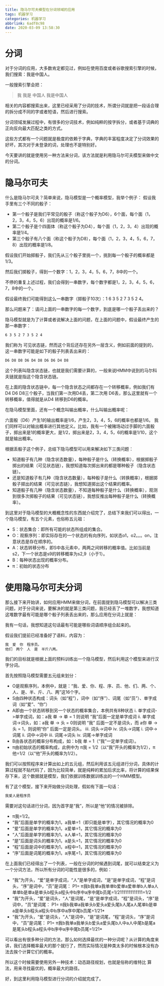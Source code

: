 ```yaml
---
title: 隐马尔可夫模型在分词领域的应用
tags: 机器学习
categories: 机器学习
abbrlink: 6adf8c98
date: 2020-03-09 13:58:30
---
```


# 分词
对于分词的应用，大多数肯定都见过，例如在使用百度或者谷歌搜索引擎的时候，我们搜索：我是中国人。


<!-- more --> 

一般搜索引擎会把：

> 我 我是 中国人 我是中国人

相关的内容都搜索出来，这里已经采用了分词的技术，所谓分词就是把一段话合理的拆分成不同的字或者短语，然后进行搜索。

分词领域发展过程中，有很多的分词技术，例如纯粹的按字拆分，或者基于词典的正向反向最大匹配之类的方式。

这些方式都有一个问题就是极度的依赖于字典，字典的丰富程度决定了分词效果的好坏，其次对于未登录的词，处理也不是特别好。

今天要讲的就是使用另一种方法来分词，该方法就是利用隐马尔可夫模型来做中文的分词。

# 隐马尔可夫
什么是隐马尔可夫？简单来说，隐马模型是一个概率模型，我举个例子：
假设我手里有三个不同的骰子：

* 第一个骰子是我们平常见的骰子（称这个骰子为D6），6个面，每个面（1，2，3，4，5，6）出现的概率是1/6。
* 第二个骰子是个四面体（称这个骰子为D4），每个面（1，2，3，4）出现的概率是1/4。
* 第三个骰子有八个面（称这个骰子为D8），每个面（1，2，3，4，5，6，7，8）出现的概率是1/8。

假设我们开始掷骰子，我们先从三个骰子里挑一个，挑到每一个骰子的概率都是1/3。

然后我们掷骰子，得到一个数字：1，2，3，4，5，6，7，8中的一个。

不停的重复上述过程，我们会得到一串数字，每个数字都是1，2，3，4，5，6，7，8中的一个。

假设最终我们可能得到这么一串数字（掷骰子10次）：1 6 3 5 2 7 3 5 2 4。

那么问题来了：请问上面的一串数字的每一个数字，到底是哪一个骰子丢出来的？

隐马模型就是为了计算或者说解决上面的问题，在上面的问题中，假设最终产生的那一串数字：

```bash
6 3 5 2 7 3 5 2 4
```

我们称为 可见状态链，然而这个背后还存在另外一层含义，例如前面的提到的，这一串数字可能是如下的骰子列表丢出来的：

```bash
D6 D8 D8 D6 D4 D8 D6 D6 D4 D8
```

这个列表叫隐含状态链，也就是我们需要计算的，一般来说HMM中说到的马尔科夫链就是指这个隐含状态链。

在上面的隐含状态链中，每一个隐含状态之间都存在一个转移概率，例如我们有D4 D6 D8三个骰子，当我们第一次用D4丢，第二次用 D6丢，那么这里就有一个转移概率，值得就是从D4 转移到D6的概率。

在隐马模型里面，还有一个概念叫输出概率，什么叫输出概率呢：

六面骰（D6）产生1的输出概率是1/6，产生2，3，4，5，6的概率也都是1/6。
我们同样可以对输出概率进行其他定义。比如，我有一个被赌场动过手脚的六面骰子，掷出来是1的概率更大，是1/2，掷出来是2，3，4，5，6的概率是1/10，这个就是输出概率。

根据丢骰子这个例子，总结下隐马模型可以用来解决如下三类问题：

* 知道骰子有几种（隐含状态数量），每种骰子是什么（转换概率），根据掷骰子掷出的结果（可见状态链），我想知道每次掷出来的都是哪种骰子（隐含状态链）。
* 还是知道骰子有几种（隐含状态数量），每种骰子是什么（转换概率），根据掷骰子掷出的结果（可见状态链），我想知道掷出这个结果的概率。
* 知道骰子有几种（隐含状态数量），不知道每种骰子是什么（转换概率），观测到很多次掷骰子的结果（可见状态链），我想反推出每种骰子是什么（转换概率）。

到这里对于隐马模型的大概概念性的东西就介绍完了，总结下来我们可以得出，一个隐马模型，有五个元素，也俗称五元祖：

* S：状态集合：即所有可能的状态所组成的集合。
* O：观察序列：即实际存在的一个状态的有向序列，如状态o1，o2。。。on，注意状态是存在顺序的。
* A：状态转移分布，即S中各元素中，两两之间转移的概率值。比如当前是s2，下一个状态是s9的转移概率为s2,9（小于1）。
* B：每种状态出现的概率分布。
* π：初始的状态分布

# 使用隐马尔可夫分词
那么接下来开始讲，如何应用HMM来做分词，在前面提到隐马模型可以解决三类问题，对于分词来说，要解决的就是第三类问题，我已经丢了一堆数字，我想知道这堆数字最有可能是哪个骰子列表丢出来的，那么应用在分词上就是：

我有一句话，我想知道这句话最有可能是哪些词语顺序组合起来的。

假设我们提前已经准备好了语料，内容为：
```bash
我　爱　你　程序员。
他们　两个　人　是　半斤八两。
```

我们的目标就是根据上面的预料训练出一个隐马模型，然后利用这个模型来进行汉字分词。

首先按照隐马模型需要五元组来划分：

* O是观察序列，本例中，就是：“我、爱、你、程、序、员、他、们、两、个、人、是、半、斤、八、两”这16个字。
* S由四种状态构成：词头（如“程”），词中（如“序”）、词尾（如“员”）、单字成词（如“爱”、“你”）
* A即由一个状态转移到另一个状态的概率集合，本例共有8种状态
i. 单字成词->单字成词，如：a我 单 -> 单 = 1 则说明 “我”后面一定是单字成词
ii. 单字成词->词头，如：a我 单 -> 头 = 0则说明 “我” 后面一定不是词头，而 a你 单 -> 头 = 1，则说明“你” 后面一定是词头。
iii. 词头->词中
iv. 词头->词尾
i. 词中->词尾
ii. 词中->词中
iii. 词尾->词头
iv. 词尾->单字成词
* B由各状态的概率分布构成，如：b我 单 = 1（“我”一定单字成词）。
* π由初始状态的概率构成，此例中为 π我 = 1/2（以“我”开头的概率为1/2），π他=1/2（以“他”开头的概率为1/2）。

我们可以按照程序来计算出如上的五元组，然后利用该五元组进行分词，具体的计算过程就不贴代码了，因为比较简单，就是纯粹的累加后求比率，将计算的结果保存下来，这个数据就是模型，我们依据训练数据训练出的一个HMM模型。

有了这个模型，接下来开始做分词处理，假如有下面一句话：
```bash
我爱人是程序员
```

需要对这句话进行分词，因为首字是“我”，所以是“他”的情况被排除。

* π我=1/2。
* “我”后面是单字的概率为1，a我单=1（即只能是单字），其它情况的概率为0
* “爱”后面是单字的概率为1，a爱单=1，其它情况的概率为0
* “人”后面是单字的概率为1，a人单=1，其它情况的概率为0
* “是”后面是词头的概率为1，a是头=1，其它情况的概率为0
* “程”后面是词中的概率为1，a程中=1，其它情况的概率为0
* “序”后面是词尾的概率为1，a序尾=1，其它情况的概率为0

在上面我们已经得出了一个列表，一般在分词的时候遇到词尾，就可以结束定义为一个分词方法，所以所有分词的可能性是很多的，例如：

* “我”为开头，“爱”是单字成词，“人”是单字成词，“是”是单字成词，“程”是词头，“序”是词中，“员”是词尾：
P1= π我b我单a我单单b爱单a爱单单b人单a人单单b是单a是单头b程头a程头中b序中a序中尾b员尾=1/21111111111111=1/2
* “我”为开头，“爱”是词头，“人”是词尾，“是”是单字成词，“程”是词头，“序”是词中，“员”是词尾：
P1= π我b我单a我单头b爱头a爱头尾b人尾a人尾单b是单a是单头b程头a程头中b序中a序中尾b员尾=1/21*
* “我”为开头，“爱”是词头，“人”是词中，“是”是词尾，“程”是词头，“序”是词中，“员”是词尾：
P1= π我b我单a我单头b爱头a爱头尾b人中a人中尾b是尾a是尾头b程头a程头中b序中a序中尾b员尾=1/21*

可以看出有很多种分词的方法，那么如何选择最优的一种分词呢？从计算的角度来讲，我们选择概率最大的那个就行了，然而实际情况是种类太多的时候根本没有办法去挨个计算它们的概率。

所以这个时候需要使用另外一种技术：动态路径规划，也就是俗称的维特比 算法，用来寻找最优的，概率最大的路径。

好，到这里利用隐马模型进行分词的介绍就完成了。
